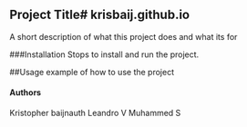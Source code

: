 ## Project Title# krisbaij.github.io
A short description of what this project does and what its for

###Installation
Stops to install and run the project.

##Usage
example of how to use the project

#### Authors
Kristopher baijnauth Leandro V Muhammed S
